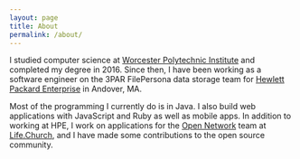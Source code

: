 ```yaml
---
layout: page
title: About
permalink: /about/
---
```


I studied computer science at [Worcester Polytechnic Institute][wpi] and completed my degree in 2016. Since then, I have been working as a software engineer on the 3PAR FilePersona data storage team for [Hewlett Packard Enterprise][hpe] in Andover, MA.

Most of the programming I currently do is in Java. I also build web applications with JavaScript and Ruby as well as mobile apps. In addition to working at HPE, I work on applications for the [Open Network][opennetwork] team at [Life.Church][lifechurch], and I have made some contributions to the open source community.

[wpi]: https://www.wpi.edu
[hpe]: https://www.hpe.com
[opennetwork]: https://open.life.church
[lifechurch]: https://www.life.church
